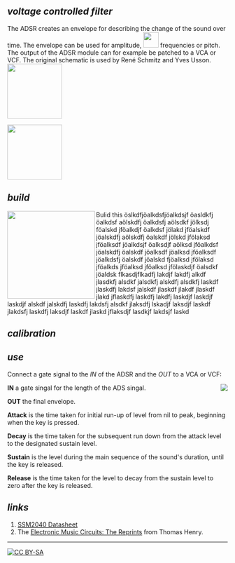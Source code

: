 ## *voltage controlled filter*

The ADSR creates an envelope for describing the change of the sound over time. The envelope can be used for amplitude, 
<a href="https://spielhuus.github.io/elektrophon/images/ADSR_panel.png"><img src="https://spielhuus.github.io/elektrophon/images/ADSR_panel_tmb.png" width="35px"></img></a>
frequencies or pitch. The output of the ADSR module can for example be patched to a VCA or VCF. The original schematic is
used by René Schmitz and Yves Usson. 
<a href="https://spielhuus.github.io/elektrophon/images/ADSR.svg"><img src="https://spielhuus.github.io/elektrophon/images/ADSR_tmb.jpg" width="125px"></img></a>

<a href="https://spielhuus.github.io/elektrophon/images/ADSR.png"><img src="https://spielhuus.github.io/elektrophon/images/ADSR_tmb.png" width="125px"></img></a>

## *build*

<a href="https://spielhuus.github.io/elektrophon/images/adsr-mount.jpg"><img width="200" align="left" src="https://spielhuus.github.io/elektrophon/images/adsr-mount_tmb.jpg"></a> Bulid this öslkdfjöalkdsfjöalkdsjf öasldkfj öalkdsf aölskdfj öalkdsfj aölsdkf jölksdj föalskd jföalkdjf öalkdsf jölakd jföalskdf jöalskdfj aölskdfj öalskdf jölskd jfölaksd jföalksdf jöalkdsjf öalksdjf aölksd jföalkdsf jöalskdfj öalskdf jöalksdf jöalksd jföalksdf jöalkdsfj öalskdf jöalskd fjöalksd jfölaksd jföalkds jföalksd jföalksd jfölaskdjf öalsdkf jöaldsk flkasdjflkadfj lakdjf lakdfj alkdf jlasdkfj alsdkf jalsdkfj alskdfj alsdkfj laskdf jlaskdfj lakdsf jalskdf jlaskdf jlakdf jlaskdf jlakd jflaskdfj laskdfj lakdfj laskdjf laskdjf laskdjf alskdf jalskdfj laskdfj lakdsfj alsdkf jlaksdfj lskadjf laksdjf laskdf jlakdsfj laskdfj laksdjf laskdf jlaskd jflaksdjf lasdkjf lakdsjf laskd

## *calibration*


## *use*

Connect a gate signal to the *IN* of the ADSR and the *OUT* to a VCA or VCF:

<a href="https://spielhuus.github.io/elektrophon/images/adsr-mount.jpg"><img align="right" src="https://upload.wikimedia.org/wikipedia/commons/thumb/e/ea/ADSR_parameter.svg/320px-ADSR_parameter.svg.png"></a>

**IN** a gate singal for the length of the ADS singal.

**OUT** the final envelope.

**Attack** is the time taken for initial run-up of level from nil to peak, beginning when the key is pressed.

**Decay** is the time taken for the subsequent run down from the attack level to the designated sustain level.

**Sustain** is the level during the main sequence of the sound's duration, until the key is released.

**Release** is the time taken for the level to decay from the sustain level to zero after the key is released.


## *links*

1) [SSM2040 Datasheet](https://github.com/spielhuus/elektrophon/blob/master/docs/datasheet/SSM2040.pdf)
1) The [Electronic Music Circuits: The Reprints](https://web.archive.org/web/20190907204304/https://static.miraheze.org/sdiywiki/5/5d/The_Reprint_Collection_by_Thomas_Henry_CC_BY_NC.pdf) from Thomas Henry.

---
[![CC BY-SA](https://licensebuttons.net/l/by-sa/3.0/88x31.png)](https://creativecommons.org/licenses/by-sa/4.0/)
